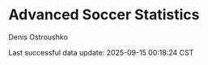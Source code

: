 # Advanced Soccer Statistics
Denis Ostroushko

<!-- gfm -->

Last successful data update: 2025-09-15 00:18:24 CST
